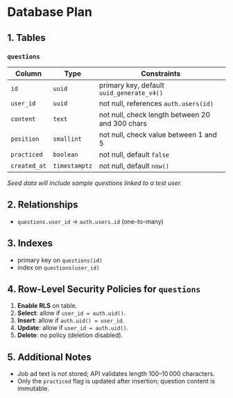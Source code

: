 # Database Plan

## 1. Tables

### `questions`
| Column      | Type           | Constraints                                    |
|-------------|---------------|------------------------------------------------|
| `id`        | `uuid`        | primary key, default `uuid_generate_v4()`      |
| `user_id`   | `uuid`        | not null, references `auth.users(id)`          |
| `content`   | `text`        | not null, check length between 20 and 300 chars|
| `position`  | `smallint`    | not null, check value between 1 and 5          |
| `practiced` | `boolean`     | not null, default `false`                      |
| `created_at`| `timestamptz` | not null, default `now()`                      |

*Seed data will include sample questions linked to a test user.*

## 2. Relationships
- `questions.user_id` → `auth.users.id` (one-to-many)

## 3. Indexes
- primary key on `questions(id)`
- index on `questions(user_id)`

## 4. Row-Level Security Policies for `questions`
1. **Enable RLS** on table.
2. **Select**: allow if `user_id = auth.uid()`.
3. **Insert**: allow if `auth.uid() = user_id`.
4. **Update**: allow if `user_id = auth.uid()`.
5. **Delete**: no policy (deletion disabled).

## 5. Additional Notes
- Job ad text is not stored; API validates length 100–10 000 characters.
- Only the `practiced` flag is updated after insertion; question content is immutable.
